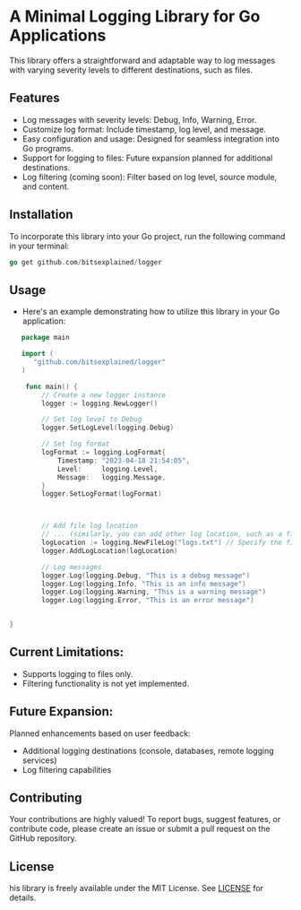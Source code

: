 # A Minimal Logging Library for Go Applications

This library offers a straightforward and adaptable way to log messages with varying severity levels to different destinations, such as files.


## Features

- Log messages with severity levels: Debug, Info, Warning, Error.
- Customize log format: Include timestamp, log level, and message.
- Easy configuration and usage: Designed for seamless integration into Go programs.
- Support for logging to files: Future expansion planned for additional destinations.
- Log filtering (coming soon): Filter based on log level, source module, and content.



## Installation

To incorporate this library into your Go project, run the following command in your terminal:

```go
go get github.com/bitsexplained/logger
```

## Usage
- Here's an example demonstrating how to utilize this library in your Go application:

```go
   package main

   import (
      "github.com/bitsexplained/logger"
   )

    func main() {
        // Create a new logger instance
        logger := logging.NewLogger()

        // Set log level to Debug
        logger.SetLogLevel(logging.Debug)

        // Set log format
        logFormat := logging.LogFormat{
            Timestamp: "2023-04-18 21:54:05",
            Level:     logging.Level,
            Message:   logging.Message,
        }
        logger.SetLogFormat(logFormat)



        // Add file log location
        // ... (similarly, you can add other log location, such as a file or a database)
        logLocation := logging.NewFileLog("logs.txt") // Specify the file name for logs
	    logger.AddLogLocation(logLocation)

        // Log messages
        logger.Log(logging.Debug, "This is a debug message")
        logger.Log(logging.Info, "This is an info message")
        logger.Log(logging.Warning, "This is a warning message")
        logger.Log(logging.Error, "This is an error message")


}

```
## Current Limitations:
- Supports logging to files only.
- Filtering functionality is not yet implemented.

## Future Expansion:
Planned enhancements based on user feedback:
- Additional logging destinations (console, databases, remote logging services)
- Log filtering capabilities



## Contributing
Your contributions are highly valued! To report bugs, suggest features, or contribute code, please create an issue or submit a pull request on the GitHub repository.

## License
his library is freely available under the MIT License.
See  [LICENSE](LICENSE) for details.


